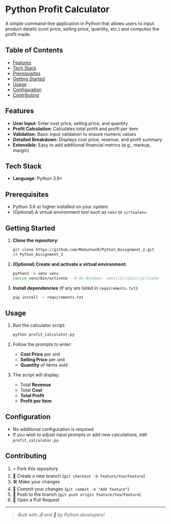 # Python Profit Calculator

A simple command-line application in Python that allows users to input product details (cost price, selling price, quantity, etc.) and computes the profit made.

## Table of Contents

* [Features](#features)
* [Tech Stack](#tech-stack)
* [Prerequisites](#prerequisites)
* [Getting Started](#getting-started)
* [Usage](#usage)
* [Configuration](#configuration)
* [Contributing](#contributing)

## Features

* **User Input**: Enter cost price, selling price, and quantity
* **Profit Calculation**: Calculates total profit and profit per item
* **Validation**: Basic input validation to ensure numeric values
* **Detailed Breakdown**: Displays cost price, revenue, and profit summary
* **Extensible**: Easy to add additional financial metrics (e.g., markup, margin)

## Tech Stack

* **Language**: Python 3.6+

## Prerequisites

* Python 3.6 or higher installed on your system
* (Optional) A virtual environment tool such as `venv` or `virtualenv`

## Getting Started

1. **Clone the repository**:

   ```bash
   git clone https://github.com/MadushanR/Python_Assignment_2.git
   cd Python_Assignment_2
   ```
2. **(Optional) Create and activate a virtual environment**:

   ```bash
   python3 -m venv venv
   source venv/bin/activate   # On Windows: venv\\Scripts\\activate
   ```
3. **Install dependencies** (if any are listed in `requirements.txt`):

   ```bash
   pip install -r requirements.txt
   ```

## Usage

1. Run the calculator script:

   ```bash
   python profit_calculator.py
   ```
2. Follow the prompts to enter:

   * **Cost Price** per unit
   * **Selling Price** per unit
   * **Quantity** of items sold
3. The script will display:

   * Total **Revenue**
   * Total **Cost**
   * **Total Profit**
   * **Profit per Item**

## Configuration

* No additional configuration is required.
* If you wish to adjust input prompts or add new calculations, edit `profit_calculator.py`.

## Contributing

1. ⭐️ Fork this repository
2. 🔀 Create a new branch (`git checkout -b feature/YourFeature`)
3. 🛠️ Make your changes
4. 📄 Commit your changes (`git commit -m "Add feature"`)
5. 🚀 Push to the branch (`git push origin feature/YourFeature`)
6. 🔎 Open a Pull Request


---

> *Built with 💰 and 🐍 by Python developers!*

